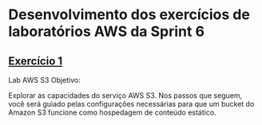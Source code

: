# Desenvolvimento dos exercícios de laboratórios AWS da Sprint 6

## [Exercício 1](https://github.com/telmacarvalho/programa_de_bolsas_compass/tree/main/Sprint%206/Exercicios/Exerc%C3%ADcio_1)

Lab AWS S3
Objetivo:


Explorar as capacidades do serviço AWS S3.  Nos passos que seguem, você será guiado pelas configurações necessárias para que um bucket do Amazon S3 funcione como hospedagem de conteúdo estático.